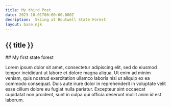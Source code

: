 ```yaml
---
title: My third Post
date: 2023-10-01T00:00:00.000Z
decription:  Skiing at Boutwell State Forest 
layout: base.njk
---
```


<h2>{{ title }}</h2>
## My first state forest

Lorem ipsum dolor sit amet, consectetur adipiscing elit, sed do eiusmod tempor incididunt ut labore et dolore magna aliqua. Ut enim ad minim veniam, quis nostrud exercitation ullamco laboris nisi ut aliquip ex ea commodo consequat. Duis aute irure dolor in reprehenderit in voluptate velit esse cillum dolore eu fugiat nulla pariatur. Excepteur sint occaecat cupidatat non proident, sunt in culpa qui officia deserunt mollit anim id est laborum.